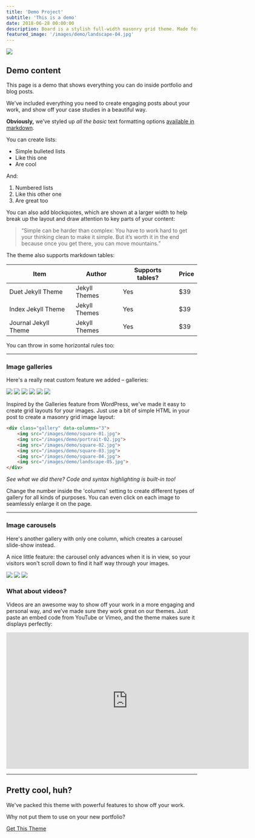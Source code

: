 ```yaml
---
title: 'Demo Project'
subtitle: 'This is a demo'
date: 2018-06-28 00:00:00
description: Board is a stylish full-width masonry grid theme. Made for designers, artists, photographers and developers to show off their best work.
featured_image: '/images/demo/landscape-04.jpg'
---
```


![](/images/demo/landscape-01.jpg)

## Demo content

This page is a demo that shows everything you can do inside portfolio and blog posts.

We've included everything you need to create engaging posts about your work, and show off your case studies in a beautiful way.

**Obviously,** we’ve styled up *all the basic* text formatting options [available in markdown](https://github.com/adam-p/markdown-here/wiki/Markdown-Cheatsheet).

You can create lists:

* Simple bulleted lists
* Like this one
* Are cool

And:

1. Numbered lists
2. Like this other one
3. Are great too

You can also add blockquotes, which are shown at a larger width to help break up the layout and draw attention to key parts of your content:

> “Simple can be harder than complex: You have to work hard to get your thinking clean to make it simple. But it’s worth it in the end because once you get there, you can move mountains.”

The theme also supports markdown tables:

| Item                 | Author        | Supports tables? | Price |
|----------------------|---------------|------------------|-------|
| Duet Jekyll Theme    | Jekyll Themes | Yes              | $39   |
| Index Jekyll Theme   | Jekyll Themes | Yes              | $39   |
| Journal Jekyll Theme | Jekyll Themes | Yes              | $39   |

You can throw in some horizontal rules too:

---

### Image galleries

Here's a really neat custom feature we added – galleries:

<div class="gallery" data-columns="3">
	<img src="/images/demo/square-01.jpg">
	<img src="/images/demo/portrait-02.jpg">
	<img src="/images/demo/square-02.jpg">
	<img src="/images/demo/square-03.jpg">
	<img src="/images/demo/square-04.jpg">
	<img src="/images/demo/landscape-05.jpg">
</div>

Inspired by the Galleries feature from WordPress, we've made it easy to create grid layouts for your images. Just use a bit of simple HTML in your post to create a masonry grid image layout:

```html
<div class="gallery" data-columns="3">
    <img src="/images/demo/square-01.jpg">
    <img src="/images/demo/portrait-02.jpg">
    <img src="/images/demo/square-02.jpg">
    <img src="/images/demo/square-03.jpg">
    <img src="/images/demo/square-04.jpg">
    <img src="/images/demo/landscape-05.jpg">
</div>
```

*See what we did there? Code and syntax highlighting is built-in too!*

Change the number inside the 'columns' setting to create different types of gallery for all kinds of purposes. You can even click on each image to seamlessly enlarge it on the page.

---

### Image carousels

Here's another gallery with only one column, which creates a carousel slide-show instead.

A nice little feature: the carousel only advances when it is in view, so your visitors won't scroll down to find it half way through your images.

<div class="gallery" data-columns="1">
	<img src="/images/demo/landscape-02.jpg">
	<img src="/images/demo/landscape-03.jpg">
	<img src="/images/demo/landscape-04.jpg">
</div>

### What about videos?

Videos are an awesome way to show off your work in a more engaging and personal way, and we’ve made sure they work great on our themes. Just paste an embed code from YouTube or Vimeo, and the theme makes sure it displays perfectly:

<iframe src="https://player.vimeo.com/video/107469489" width="640" height="360" frameborder="0" allowfullscreen></iframe>

---

## Pretty cool, huh?

We've packed this theme with powerful features to show off your work.

Why not put them to use on your new portfolio?

<a href="https://jekyllthemes.io/theme/board-portfolio-jekyll-theme" class="button button--large">Get This Theme</a>
